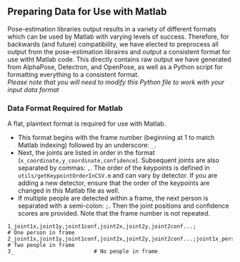## Preparing Data for Use with Matlab
Pose-estimation libraries output results in a variety of different formats which can be used by Matlab with varying levels of success.
Therefore, for backwards (and future) compatibility, we have elected to preprocess all output from the pose-estimation libraires and output a consistent format for use witht Matlab code. 
This directly contains raw output we have generated from AlphaPose, Detectron, and OpenPose, as well as a Python script for formatting everything to a consistent format.  
*Please note that you will need to modify this Python file to work with your input data format*

### Data Format Required for Matlab
A flat, plaintext format is required for use with Matlab. 
- This format begins with the frame number (beginning at 1 to match Matlab indexing) followed by an underscore: `_`. 
- Next, the joints are listed in order in the format (`x_coordinate,y_coordinate,confidence`). Subsequent joints are also separated by commas: `,`. The order of the keypoints is defined in `utils/getKeypointOrderInCSV.m` and can vary by detector. If you are adding a new detector, ensure that the order of  the keypoints are changed in this Matlab file as well. 
- If multiple people are detected within a frame, the next person is separated with a semi-colon: `;`. Then the joint positions and confidence scores are provided. Note that the frame number is not repeated. 

```
1_joint1x,joint1y,joint1conf,joint2x,joint2y,joint2conf...;                      # One person in frame
2_joint1x,joint1y,joint1conf,joint2x,joint2y,joint2conf...;joint1x_person2,joint1y_person2,joint1conf_person2... # Two people in frame
3_                         # No people in frame

```

